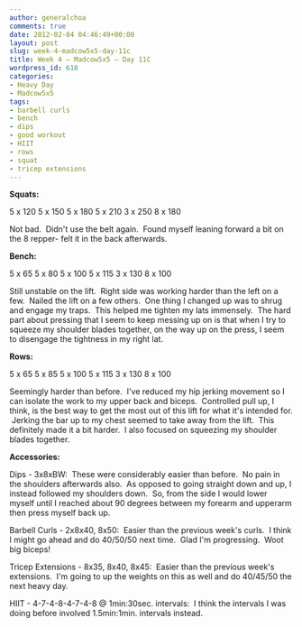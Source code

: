 ```yaml
---
author: generalchoa
comments: true
date: 2012-02-04 04:46:49+00:00
layout: post
slug: week-4-madcow5x5-day-11c
title: Week 4 – Madcow5x5 – Day 11C
wordpress_id: 618
categories:
- Heavy Day
- Madcow5x5
tags:
- barbell curls
- bench
- dips
- good workout
- HIIT
- rows
- squat
- tricep extensions
---
```


**Squats:**

5 x 120
5 x 150
5 x 180
5 x 210
3 x 250
8 x 180

Not bad.  Didn't use the belt again.  Found myself leaning forward a bit on the 8 repper- felt it in the back afterwards.

**Bench:**

5 x 65
5 x 80
5 x 100
5 x 115
3 x 130
8 x 100

Still unstable on the lift.  Right side was working harder than the left on a few.  Nailed the lift on a few others.  One thing I changed up was to shrug and engage my traps.  This helped me tighten my lats immensely.  The hard part about pressing that I seem to keep messing up on is that when I try to squeeze my shoulder blades together, on the way up on the press, I seem to disengage the tightness in my right lat.

**Rows:**

5 x 65
5 x 85
5 x 100
5 x 115
3 x 130
8 x 100

Seemingly harder than before.  I've reduced my hip jerking movement so I can isolate the work to my upper back and biceps.  Controlled pull up, I think, is the best way to get the most out of this lift for what it's intended for.  Jerking the bar up to my chest seemed to take away from the lift.  This definitely made it a bit harder.  I also focused on squeezing my shoulder blades together.

**Accessories:**

Dips - 3x8xBW:  These were considerably easier than before.  No pain in the shoulders afterwards also.  As opposed to going straight down and up, I instead followed my shoulders down.  So, from the side I would lower myself until I reached about 90 degrees between my forearm and upperarm then press myself back up.

Barbell Curls - 2x8x40, 8x50:  Easier than the previous week's curls.  I think I might go ahead and do 40/50/50 next time.  Glad I'm progressing.  Woot big biceps!

Tricep Extensions - 8x35, 8x40, 8x45:  Easier than the previous week's extensions.  I'm going to up the weights on this as well and do 40/45/50 the next heavy day.

HIIT - 4-7-4-8-4-7-4-8 @ 1min:30sec. intervals:  I think the intervals I was doing before involved 1.5min:1min. intervals instead.
